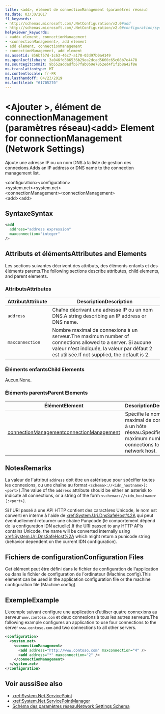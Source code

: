 ```yaml
---
title: <add>, élément de connectionManagement (paramètres réseau)
ms.date: 03/30/2017
f1_keywords:
- http://schemas.microsoft.com/.NetConfiguration/v2.0#add
- http://schemas.microsoft.com/.NetConfiguration/v2.0#configuration/system.net/connectionManagement/add
helpviewer_keywords:
- <add> element, connectionManagement
- <connectionManagement>, add element
- add element, connectionManagement
- connectionManagement, add element
ms.assetid: 856bf57d-1c63-46c7-a178-03d97b0a4149
ms.openlocfilehash: 3a046fd386536b29ea2dcad5660c65c08b7e4478
ms.sourcegitcommit: 9b552addadfb57fab0b9e7852ed4f1f1b8a42f8e
ms.translationtype: MT
ms.contentlocale: fr-FR
ms.lasthandoff: 04/23/2019
ms.locfileid: "61705270"
---
```

# <a name="add-element-for-connectionmanagement-network-settings"></a><span data-ttu-id="3c978-102">\<Ajouter >, élément de connectionManagement (paramètres réseau)</span><span class="sxs-lookup"><span data-stu-id="3c978-102">\<add> Element for connectionManagement (Network Settings)</span></span>
<span data-ttu-id="3c978-103">Ajoute une adresse IP ou un nom DNS à la liste de gestion des connexions.</span><span class="sxs-lookup"><span data-stu-id="3c978-103">Adds an IP address or DNS name to the connection management list.</span></span>  
  
 <span data-ttu-id="3c978-104">\<configuration></span><span class="sxs-lookup"><span data-stu-id="3c978-104">\<configuration></span></span>  
<span data-ttu-id="3c978-105">\<system.net></span><span class="sxs-lookup"><span data-stu-id="3c978-105">\<system.net></span></span>  
<span data-ttu-id="3c978-106">\<connectionManagement></span><span class="sxs-lookup"><span data-stu-id="3c978-106">\<connectionManagement></span></span>  
<span data-ttu-id="3c978-107">\<add></span><span class="sxs-lookup"><span data-stu-id="3c978-107">\<add></span></span>  
  
## <a name="syntax"></a><span data-ttu-id="3c978-108">Syntaxe</span><span class="sxs-lookup"><span data-stu-id="3c978-108">Syntax</span></span>  
  
```xml  
<add   
  address="address expression"   
  maxconnection="integer"   
/>  
```  
  
## <a name="attributes-and-elements"></a><span data-ttu-id="3c978-109">Attributs et éléments</span><span class="sxs-lookup"><span data-stu-id="3c978-109">Attributes and Elements</span></span>  
 <span data-ttu-id="3c978-110">Les sections suivantes décrivent des attributs, des éléments enfants et des éléments parents.</span><span class="sxs-lookup"><span data-stu-id="3c978-110">The following sections describe attributes, child elements, and parent elements.</span></span>  
  
### <a name="attributes"></a><span data-ttu-id="3c978-111">Attributs</span><span class="sxs-lookup"><span data-stu-id="3c978-111">Attributes</span></span>  
  
|<span data-ttu-id="3c978-112">**Attribut**</span><span class="sxs-lookup"><span data-stu-id="3c978-112">**Attribute**</span></span>|<span data-ttu-id="3c978-113">**Description**</span><span class="sxs-lookup"><span data-stu-id="3c978-113">**Description**</span></span>|  
|-------------------|---------------------|  
|`address`|<span data-ttu-id="3c978-114">Chaîne décrivant une adresse IP ou un nom DNS.</span><span class="sxs-lookup"><span data-stu-id="3c978-114">A string describing an IP address or DNS name.</span></span>|  
|`maxconnection`|<span data-ttu-id="3c978-115">Nombre maximal de connexions à un serveur.</span><span class="sxs-lookup"><span data-stu-id="3c978-115">The maximum number of connections allowed to a server.</span></span> <span data-ttu-id="3c978-116">Si aucune valeur n'est indiquée, la valeur par défaut 2 est utilisée.</span><span class="sxs-lookup"><span data-stu-id="3c978-116">If not supplied, the default is 2.</span></span>|  
  
### <a name="child-elements"></a><span data-ttu-id="3c978-117">Éléments enfants</span><span class="sxs-lookup"><span data-stu-id="3c978-117">Child Elements</span></span>  
 <span data-ttu-id="3c978-118">Aucun.</span><span class="sxs-lookup"><span data-stu-id="3c978-118">None.</span></span>  
  
### <a name="parent-elements"></a><span data-ttu-id="3c978-119">Éléments parents</span><span class="sxs-lookup"><span data-stu-id="3c978-119">Parent Elements</span></span>  
  
|<span data-ttu-id="3c978-120">**Élément**</span><span class="sxs-lookup"><span data-stu-id="3c978-120">**Element**</span></span>|<span data-ttu-id="3c978-121">**Description**</span><span class="sxs-lookup"><span data-stu-id="3c978-121">**Description**</span></span>|  
|-----------------|---------------------|  
|[<span data-ttu-id="3c978-122">connectionManagement</span><span class="sxs-lookup"><span data-stu-id="3c978-122">connectionManagement</span></span>](../../../../../docs/framework/configure-apps/file-schema/network/connectionmanagement-element-network-settings.md)|<span data-ttu-id="3c978-123">Spécifie le nombre maximal de connexions à un hôte réseau.</span><span class="sxs-lookup"><span data-stu-id="3c978-123">Specifies the maximum number of connections to a network host.</span></span>|  
  
## <a name="remarks"></a><span data-ttu-id="3c978-124">Notes</span><span class="sxs-lookup"><span data-stu-id="3c978-124">Remarks</span></span>  
 <span data-ttu-id="3c978-125">La valeur de l'attribut `address` doit être un astérisque pour spécifier toutes les connexions, ou une chaîne au format `<schema>://<idn_hostname>[:<port>]`.</span><span class="sxs-lookup"><span data-stu-id="3c978-125">The value of the `address` attribute should be either an asterisk to indicate all connections, or a string of the form `<schema>://<idn_hostname>[:<port>]`.</span></span>  
  
 <span data-ttu-id="3c978-126">Si l'URI passé à une API HTTP contient des caractères Unicode, le nom est converti en interne à l'aide de <xref:System.Uri.DnsSafeHost%2A> qui peut éventuellement retourner une chaîne Punycode (le comportement dépend de la configuration IDN actuelle).</span><span class="sxs-lookup"><span data-stu-id="3c978-126">If the URI passed to any HTTP APIs contains Unicode, the name will be converted internally using <xref:System.Uri.DnsSafeHost%2A> which might return a punicode string (behavior dependent on the current IDN configuration).</span></span>  
  
## <a name="configuration-files"></a><span data-ttu-id="3c978-127">Fichiers de configuration</span><span class="sxs-lookup"><span data-stu-id="3c978-127">Configuration Files</span></span>  
 <span data-ttu-id="3c978-128">Cet élément peut être défini dans le fichier de configuration de l'application ou dans le fichier de configuration de l'ordinateur (Machine.config).</span><span class="sxs-lookup"><span data-stu-id="3c978-128">This element can be used in the application configuration file or the machine configuration file (Machine.config).</span></span>  
  
## <a name="example"></a><span data-ttu-id="3c978-129">Exemple</span><span class="sxs-lookup"><span data-stu-id="3c978-129">Example</span></span>  
 <span data-ttu-id="3c978-130">L’exemple suivant configure une application d’utiliser quatre connexions au serveur `www.contoso.com` et deux connexions à tous les autres serveurs.</span><span class="sxs-lookup"><span data-stu-id="3c978-130">The following example configures an application to use four connections to the server `www.contoso.com` and two connections to all other servers.</span></span>  
  
```xml  
<configuration>  
  <system.net>  
    <connectionManagement>  
      <add address="http://www.contoso.com" maxconnection="4" />  
      <add address="*" maxconnection="2" />  
    </connectionManagement>  
  </system.net>  
</configuration>  
```  
  
## <a name="see-also"></a><span data-ttu-id="3c978-131">Voir aussi</span><span class="sxs-lookup"><span data-stu-id="3c978-131">See also</span></span>

- <xref:System.Net.ServicePoint>
- <xref:System.Net.ServicePointManager>
- [<span data-ttu-id="3c978-132">Schéma des paramètres réseau</span><span class="sxs-lookup"><span data-stu-id="3c978-132">Network Settings Schema</span></span>](../../../../../docs/framework/configure-apps/file-schema/network/index.md)
